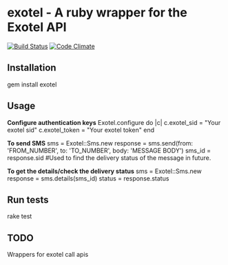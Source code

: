 # exotel - A ruby wrapper for the Exotel API
[![Build Status](https://travis-ci.org/vijendra/exotel.png?branch=master)](https://travis-ci.org/vijendra/exotel)  [![Code Climate](https://codeclimate.com/badge.png)](https://codeclimate.com/github/vijendra/exotel)

## Installation
  gem install exotel

## Usage
  **Configure authentication keys**
  Exotel.configure do |c|
    c.exotel_sid   = "Your exotel sid"
    c.exotel_token = "Your exotel token"
  end
 
  **To send SMS**
  sms = Exotel::Sms.new
  response = sms.send(from: 'FROM_NUMBER', to: 'TO_NUMBER', body: 'MESSAGE BODY')
  sms_id = response.sid #Used to find the delivery status of the message in future.
 
  **To get the details/check the delivery status**
  sms = Exotel::Sms.new
  response = sms.details(sms_id)
  status = response.status

## Run tests
  rake test

## TODO
Wrappers for exotel call apis
